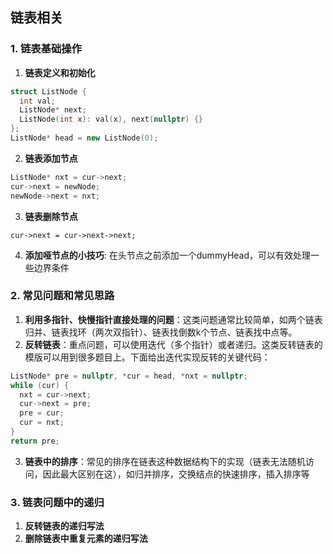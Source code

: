 ## 链表相关

### 1. 链表基础操作

1. **链表定义和初始化**

```c++
struct ListNode {
  int val;
  ListNode* next;
  ListNode(int x): val(x), next(nullptr) {}
};
ListNode* head = new ListNode(0);
```

2. **链表添加节点**

```c++
ListNode* nxt = cur->next;
cur->next = newNode;
newNode->next = nxt;
```

3. **链表删除节点**

```
cur->next = cur->next->next;
```

4. **添加哑节点的小技巧**:  在头节点之前添加一个dummyHead，可以有效处理一些边界条件



### 2. 常见问题和常见思路

1. **利用多指针、快慢指针直接处理的问题**：这类问题通常比较简单，如两个链表归并、链表找环（两次双指针）、链表找倒数k个节点、链表找中点等。
2. **反转链表**：重点问题，可以使用迭代（多个指针）或者递归。这类反转链表的模版可以用到很多题目上。下面给出迭代实现反转的关键代码：

```c++
ListNode* pre = nullptr, *cur = head, *nxt = nullptr;
while (cur) {
  nxt = cur->next;
  cur->next = pre;
  pre = cur;
  cur = nxt;
}
return pre;
```

3. **链表中的排序**：常见的排序在链表这种数据结构下的实现（链表无法随机访问，因此最大区别在这），如归并排序，交换结点的快速排序，插入排序等

### 3. 链表问题中的递归

1. **反转链表的递归写法**
2. **删除链表中重复元素的递归写法**

